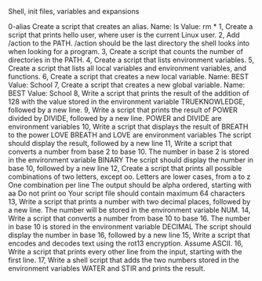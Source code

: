 Shell, init files, variables and expansions

0-alias
  Create a script that creates an alias.
    Name: ls
    Value: rm *
1, Create a script that prints hello user, where user is the current Linux user.
2, Add /action to the PATH. /action should be the last directory the shell looks into when looking for a program.
3, Create a script that counts the number of directories in the PATH.
4, Create a script that lists environment variables.
5, Create a script that lists all local variables and environment variables, and functions.
6, Create a script that creates a new local variable.
  Name: BEST
  Value: School
7, Create a script that creates a new global variable.
  Name: BEST
  Value: School
8, Write a script that prints the result of the addition of 128 with the value stored in the environment variable TRUEKNOWLEDGE, followed by a new line.
9, Write a script that prints the result of POWER divided by DIVIDE, followed by a new line.
  POWER and DIVIDE are environment variables
10, Write a script that displays the result of BREATH to the power LOVE
   BREATH and LOVE are environment variables
   The script should display the result, followed by a new line
11, Write a script that converts a number from base 2 to base 10.
   The number in base 2 is stored in the environment variable BINARY
   The script should display the number in base 10, followed by a new line
12, Create a script that prints all possible combinations of two letters, except oo.
      Letters are lower cases, from a to z
      One combination per line
      The output should be alpha ordered, starting with aa
      Do not print oo
      Your script file should contain maximum 64 characters
13, Write a script that prints a number with two decimal places, followed by a new line.
     The number will be stored in the environment variable NUM.
14, Write a script that converts a number from base 10 to base 16.
    The number in base 10 is stored in the environment variable DECIMAL
    The script should display the number in base 16, followed by a new line
15, Write a script that encodes and decodes text using the rot13 encryption. Assume ASCII.
16, Write a script that prints every other line from the input, starting with the first line.
17, Write a shell script that adds the two numbers stored in the environment variables WATER and STIR and prints the result.
